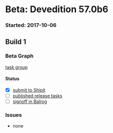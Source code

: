 # Beta: Devedition 57.0b6

### Started: 2017-10-06

## Build 1

### Beta Graph

[task group](https://tools.taskcluster.net/push-inspector/#/X4R3sLMlQdWseruzThCGsg)


#### Status
- [x] [submit to Shipit](https://wiki.mozilla.org/Release:Release_Automation_on_Mercurial:Starting_a_Release#Submit_to_Ship_It)
- [ ] [published release tasks](../how-tos/relpro.md#4-publish-release)
- [ ] [signoff in Balrog](../how-tos/relpro.md#3-signoffs)

### Issues
- none
